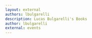 ```yaml
---
layout: external
authors: lbulgarelli
description: Lucas Bulgarelli's Books
author: lbulgarelli
external: events
---
```

